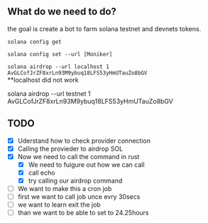 ##   What do we need to do?

the goal is create a bot to farm solana testnet and devnets tokens.

`solana config get`

`solana config set --url [Moniker]`

`solana airdrop --url localhost 1 AvGLCofJrZF8xrLn93M9ybuq18LFS53yHmUTauZo8bGV`
<br>**localhost did not work</br>

solana airdrop --url testnet 1 AvGLCofJrZF8xrLn93M9ybuq18LFS53yHmUTauZo8bGV



## TODO
- [x] Uderstand how to check provider connection
- [x] Calling the provieder to airdrop SOL
- [x] Now we need to call the command in rust
  - [x] We need to fuigure out how we can call 
  - [x] call echo
  - [x] try calling our airdrop command
- [ ] We want to make this a cron job
- [ ] first we want to call job unce evry 30secs
- [ ] we want to learn exit the job
- [ ] than we want to be able to set to 24.25hours
